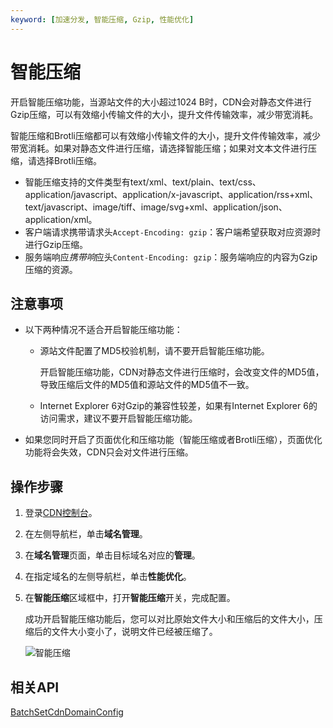 ```yaml
---
keyword: [加速分发, 智能压缩, Gzip, 性能优化]
---
```


# 智能压缩

开启智能压缩功能，当源站文件的大小超过1024 B时，CDN会对静态文件进行Gzip压缩，可以有效缩小传输文件的大小，提升文件传输效率，减少带宽消耗。

智能压缩和Brotli压缩都可以有效缩小传输文件的大小，提升文件传输效率，减少带宽消耗。如果对静态文件进行压缩，请选择智能压缩；如果对文本文件进行压缩，请选择Brotli压缩。

-   智能压缩支持的文件类型有text/xml、text/plain、text/css、application/javascript、application/x-javascript、application/rss+xml、text/javascript、image/tiff、image/svg+xml、application/json、application/xml。
-   客户端请求携带请求头`Accept-Encoding: gzip`：客户端希望获取对应资源时进行Gzip压缩。
-   服务端响应*携带响*应头`Content-Encoding: gzip`：服务端响应的内容为Gzip压缩的资源。

## 注意事项

-   以下两种情况不适合开启智能压缩功能：
    -   源站文件配置了MD5校验机制，请不要开启智能压缩功能。

        开启智能压缩功能，CDN对静态文件进行压缩时，会改变文件的MD5值，导致压缩后文件的MD5值和源站文件的MD5值不一致。

    -   Internet Explorer 6对Gzip的兼容性较差，如果有Internet Explorer 6的访问需求，建议不要开启智能压缩功能。
-   如果您同时开启了页面优化和压缩功能（智能压缩或者Brotli压缩），页面优化功能将会失效，CDN只会对文件进行压缩。

## 操作步骤

1.  登录[CDN控制台](https://cdn.console.aliyun.com)。

2.  在左侧导航栏，单击**域名管理**。

3.  在**域名管理**页面，单击目标域名对应的**管理**。

4.  在指定域名的左侧导航栏，单击**性能优化**。

5.  在**智能压缩**区域框中，打开**智能压缩**开关，完成配置。

    成功开启智能压缩功能后，您可以对比原始文件大小和压缩后的文件大小，压缩后的文件大小变小了，说明文件已经被压缩了。

    ![智能压缩](https://static-aliyun-doc.oss-accelerate.aliyuncs.com/assets/img/zh-CN/4035807161/p7301.png)


## 相关API

[BatchSetCdnDomainConfig](/cn.zh-CN/新版API参考/域名管理类接口/批量配置域名.md)

